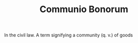 ---
title: Communio Bonorum
letter: C
permalink: "/definitions/bld-communio-bonorum.html"
body: In the civil law. A term signifying a community (q. v.) of goods
published_at: '2018-07-07'
source: Black's Law Dictionary 2nd Ed (1910)
layout: post
---